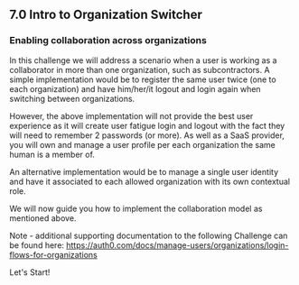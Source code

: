 ## 7.0 Intro to Organization Switcher


### Enabling collaboration across organizations

In this challenge we will address a scenario when a user is working as a collaborator in more than one organization, such as subcontractors. A simple implementation would be to register the same user twice (one to each organization) and have him/her/it logout and login again when switching between organizations. 


However, the above implementation will not provide the best user experience as it will create user fatigue login and logout with the fact they will need to remember 2 passwords (or more). As well as a SaaS provider, you will own and manage a user profile per each organization the same human is a member of.


An alternative implementation would be to manage a single user identity and have it associated to each allowed organization with its own contextual role.


We will now guide you how to implement the collaboration model as mentioned above.


Note - additional supporting documentation to the following Challenge can be found here: https://auth0.com/docs/manage-users/organizations/login-flows-for-organizations


Let's Start!
